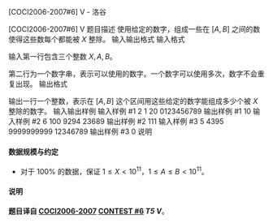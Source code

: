 



[COCI2006-2007#6] V - 洛谷














[COCI2006-2007#6] V
题目描述
使用给定的数字，组成一些在 $[A,B]$ 之间的数使得这些数每个都能被 $X$ 整除。
输入输出格式
输入格式

输入第一行包含三个整数 $X,A,B$。

第二行为一个数字串，表示可以使用的数字。一个数字可以使用多次，数字不会重复出现。
输出格式

输出一行一个整数，表示在 $[A,B]$ 这个区间用这些给定的数字能组成多少个被 $X$ 整除的数字。
输入输出样例
输入样例 #1
2 1 20
0123456789
输出样例 #1
10
输入样例 #2
6 100 9294
23689
输出样例 #2
111
输入样例 #3
5 4395 9999999999
12346789
输出样例 #3
0
说明
#### 数据规模与约定

- 对于 $100\%$ 的数据，保证 $1\le X\lt 10^{11}$，$1\le A\le B\lt 10^{11}$。
#### 说明

**题目译自 [COCI2006-2007](https://hsin.hr/coci/archive/2006_2007/) [CONTEST #6](https://hsin.hr/coci/archive/2006_2007/contest6_tasks.pdf) *T5 V***。






